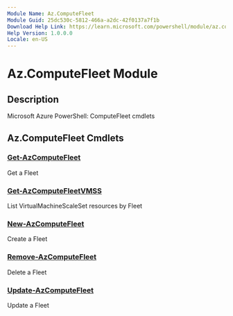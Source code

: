 ```yaml
---
Module Name: Az.ComputeFleet
Module Guid: 25dc530c-5812-466a-a2dc-42f0137a7f1b
Download Help Link: https://learn.microsoft.com/powershell/module/az.computefleet
Help Version: 1.0.0.0
Locale: en-US
---
```


# Az.ComputeFleet Module
## Description
Microsoft Azure PowerShell: ComputeFleet cmdlets

## Az.ComputeFleet Cmdlets
### [Get-AzComputeFleet](Get-AzComputeFleet.md)
Get a Fleet

### [Get-AzComputeFleetVMSS](Get-AzComputeFleetVMSS.md)
List VirtualMachineScaleSet resources by Fleet

### [New-AzComputeFleet](New-AzComputeFleet.md)
Create a Fleet

### [Remove-AzComputeFleet](Remove-AzComputeFleet.md)
Delete a Fleet

### [Update-AzComputeFleet](Update-AzComputeFleet.md)
Update a Fleet

